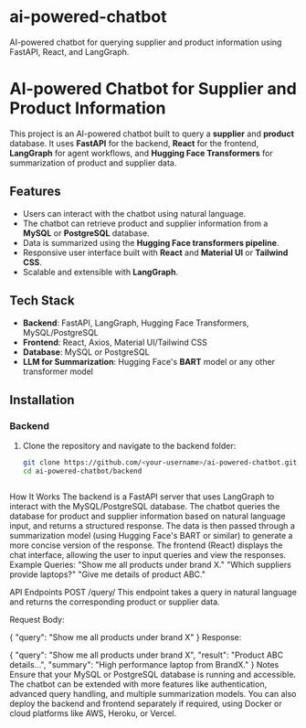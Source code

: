 # ai-powered-chatbot
AI-powered chatbot for querying supplier and product information using FastAPI, React, and LangGraph.
# AI-powered Chatbot for Supplier and Product Information

This project is an AI-powered chatbot built to query a **supplier** and **product** database. It uses **FastAPI** for the backend, **React** for the frontend, **LangGraph** for agent workflows, and **Hugging Face Transformers** for summarization of product and supplier data.

## Features
- Users can interact with the chatbot using natural language.
- The chatbot can retrieve product and supplier information from a **MySQL** or **PostgreSQL** database.
- Data is summarized using the **Hugging Face transformers pipeline**.
- Responsive user interface built with **React** and **Material UI** or **Tailwind CSS**.
- Scalable and extensible with **LangGraph**.

## Tech Stack
- **Backend**: FastAPI, LangGraph, Hugging Face Transformers, MySQL/PostgreSQL
- **Frontend**: React, Axios, Material UI/Tailwind CSS
- **Database**: MySQL or PostgreSQL
- **LLM for Summarization**: Hugging Face's **BART** model or any other transformer model

## Installation

### Backend
1. Clone the repository and navigate to the backend folder:
   ```bash
   git clone https://github.com/<your-username>/ai-powered-chatbot.git
   cd ai-powered-chatbot/backend



How It Works
The backend is a FastAPI server that uses LangGraph to interact with the MySQL/PostgreSQL database.
The chatbot queries the database for product and supplier information based on natural language input, and returns a structured response.
The data is then passed through a summarization model (using Hugging Face's BART or similar) to generate a more concise version of the response.
The frontend (React) displays the chat interface, allowing the user to input queries and view the responses.
Example Queries:
"Show me all products under brand X."
"Which suppliers provide laptops?"
"Give me details of product ABC."

API Endpoints
POST /query/
This endpoint takes a query in natural language and returns the corresponding product or supplier data.

Request Body:


{
  "query": "Show me all products under brand X"
}
Response:

{
  "query": "Show me all products under brand X",
  "result": "Product ABC details...",
  "summary": "High performance laptop from BrandX."
}
Notes
Ensure that your MySQL or PostgreSQL database is running and accessible.
The chatbot can be extended with more features like authentication, advanced query handling, and multiple summarization models.
You can also deploy the backend and frontend separately if required, using Docker or cloud platforms like AWS, Heroku, or Vercel.

